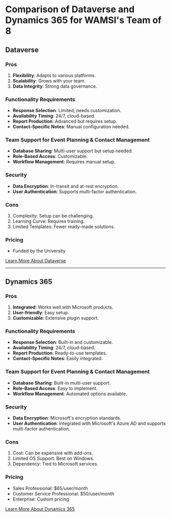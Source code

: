 # Comparison of Dataverse and Dynamics 365 for WAMSI's Team of 8

## Dataverse

### Pros

1. **Flexibility**: Adapts to various platforms.
2. **Scalability**: Grows with your team.
3. **Data Integrity**: Strong data governance.

### Functionality Requirements

- **Response Selection**: Limited; needs customization.
- **Availability Timing**: 24/7, cloud-based.
- **Report Production**: Advanced but requires setup.
- **Contact-Specific Notes**: Manual configuration needed.

### Team Support for Event Planning & Contact Management

- **Database Sharing**: Multi-user support but setup needed.
- **Role-Based Access**: Customizable.
- **Workflow Management**: Requires manual setup.

### Security

- **Data Encryption**: In-transit and at-rest encryption.
- **User Authentication**: Supports multi-factor authentication.

### Cons

1. Complexity: Setup can be challenging.
2. Learning Curve: Requires training.
3. Limited Templates: Fewer ready-made solutions.

### Pricing

- Funded by the University

[Learn More About Dataverse](#https://learn.microsoft.com/en-us/power-apps/maker/data-platform/data-platform-intro)

---

## Dynamics 365

### Pros

1. **Integrated**: Works well with Microsoft products.
2. **User-friendly**: Easy setup.
3. **Customizable**: Extensive plugin support.

### Functionality Requirements

- **Response Selection**: Built-in and customizable.
- **Availability Timing**: 24/7, cloud-based.
- **Report Production**: Ready-to-use templates.
- **Contact-Specific Notes**: Easily integrated.

### Team Support for Event Planning & Contact Management

- **Database Sharing**: Built-in multi-user support.
- **Role-Based Access**: Easy to implement.
- **Workflow Management**: Automated options available.

### Security

- **Data Encryption**: Microsoft's encryption standards.
- **User Authentication**: Integrated with Microsoft's Azure AD and supports multi-factor authentication.

### Cons

1. Cost: Can be expensive with add-ons.
2. Limited OS Support: Best on Windows.
3. Dependency: Tied to Microsoft services.

### Pricing

- Sales Professional: $65/user/month
- Customer Service Professional: $50/user/month
- Enterprise: Custom pricing

[Learn More About Dynamics 365](#https://dynamics.microsoft.com/)

